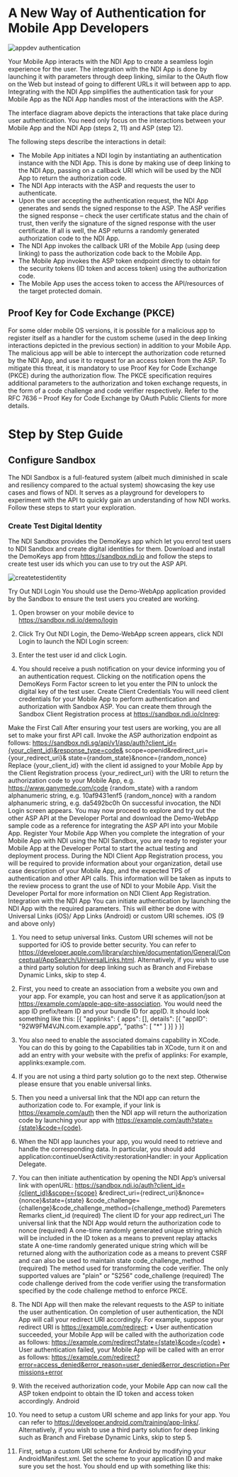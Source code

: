 # A New Way of Authentication for Mobile App Developers

![appdev authentication](/assets/lib/trusted-access/appwebdev/img/appdevauthentication.png)
 
Your Mobile App interacts with the NDI App to create a seamless login experience for the user.  The integration with the NDI App is done by launching it with parameters through deep linking, similar to the OAuth flow on the Web but instead of going to different URLs it will between app to app.  Integrating with the NDI App simplifies the authentication task for your Mobile App as the NDI App handles most of the interactions with the ASP.

The interface diagram above depicts the interactions that take place during user authentication.  You need only focus on the interactions between your Mobile App and the NDI App (steps 2, 11) and ASP (step 12).

The following steps describe the interactions in detail:
- The Mobile App initiates a NDI login by instantiating an authentication instance with the NDI App.  This is done by making use of deep linking to the NDI App, passing on a callback URI which will be used by the NDI App to return the authorization code.
- The NDI App interacts with the ASP and requests the user to authenticate.
- Upon the user accepting the authentication request, the NDI App generates and sends the signed response to the ASP.  The ASP verifies the signed response – check the user certificate status and the chain of trust, then verify the signature of the signed response with the user certificate.  If all is well, the ASP returns a randomly generated authorization code to the NDI App.
-	The NDI App invokes the callback URI of the Mobile App (using deep linking) to pass the authorization code back to the Mobile App.
-	The Mobile App invokes the ASP token endpoint directly to obtain for the security tokens (ID token and access token) using the authorization code.
-	The Mobile App uses the access token to access the API/resources of the target protected domain.

## Proof Key for Code Exchange (PKCE)
For some older mobile OS versions, it is possible for a malicious app to register itself as a handler for the custom scheme (used in the deep linking interactions depicted in the previous section) in addition to your Mobile App.  The malicious app will be able to intercept the authorization code returned by the NDI App, and use it to request for an access token from the ASP. 
To mitigate this threat, it is mandatory to use Proof Key for Code Exchange (PKCE) during the authorization flow.  The PKCE specification requires additional parameters to the authorization and token exchange requests, in the form of a code challenge and code verifier respectively.   Refer to the RFC 7636 – Proof Key for Code Exchange by OAuth Public Clients for more details.

# Step by Step Guide
## Configure Sandbox

The NDI Sandbox is a full-featured system (albeit much diminished in scale and resiliency compared to the actual system) showcasing the key use cases and flows of NDI.  It serves as a playground for developers to experiment with the API to quickly gain an understanding of how NDI works.  Follow these steps to start your exploration.  

### Create Test Digital Identity

The NDI Sandbox provides the DemoKeys app which let you enrol test users to NDI Sandbox and create digital identities for them.  Download and install the DemoKeys app from https://sandbox.ndi.io and follow the steps to create test user ids which you can use to try out the ASP API.
 
![createtestidentity](/assets/lib/trusted-access/appwebdev/img/createtestidentity.png)


Try Out NDI Login
You should use the Demo-WebApp application provided by the Sandbox to ensure the test users you created are working.
1.	Open browser on your mobile device to https://sandbox.ndi.io/demo/login
2.	Click Try Out NDI Login, the Demo-WebApp screen appears, click NDI Login to launch the NDI Login screen:
 
3.	Enter the test user id and click Login.
4.	You should receive a push notification on your device informing you of an authentication request. Clicking on the notification opens the DemoKeys Form Factor screen to let you enter the PIN to unlock the digital key of the test user.
Create Client Credentials
You will need client credentials for your Mobile App to perform authentication and authorization with Sandbox ASP.  You can create them through the Sandbox Client Registration process at https://sandbox.ndi.io/clnreg:
 
Make the First Call
After ensuring your test users are working, you are all set to make your first API call.  Invoke the ASP authorization endpoint as follows:
https://sandbox.ndi.sg/api/v1/asp/auth?client_id={your_client_id}&response_type=code&
scope=openid&redirect_uri={your_redirect_uri}&
state={random_state}&nonce={random_nonce}
Replace	{your_client_id} with the client id assigned to your Mobile App by the Client Registration process
{your_redirect_uri} with the URI to return the authorization code to your Mobile App, e.g. https://www.ganymede.com/code
{random_state} with a random alphanumeric string, e.g. 10af9431enf5
{random_nonce} with a random alphanumeric string, e.g. da5492bc0h
On successful invocation, the NDI Login screen appears.
You may now proceed to explore and try out the other ASP API at the Developer Portal and download the Demo-WebApp sample code as a reference for integrating the ASP API into your Mobile App. 
Register Your Mobile App
When you complete the integration of your Mobile App with NDI using the NDI Sandbox, you are ready to register your Mobile App at the Developer Portal to start the actual testing and deployment process.  During the NDI Client App Registration process, you will be required to provide information about your organization, detail use case description of your Mobile App, and the expected TPS of authentication and other API calls.  This information will be taken as inputs to the review process to grant the use of NDI to your Mobile App.
Visit the Developer Portal for more information on NDI Client App Registration. 
Integration with the NDI App
You can initiate authentication by launching the NDI App with the required parameters. This will either be done with Universal Links (iOS)/ App Links (Android) or custom URI schemes.
iOS (9 and above only)
1.	You need to setup universal links.  Custom URI schemes will not be supported for iOS to provide better security.  You can refer to https://developer.apple.com/library/archive/documentation/General/Conceptual/AppSearch/UniversalLinks.html.  Alternatively, if you wish to use a third party solution for deep linking such as Branch and Firebase Dynamic Links, skip to step 4.
2.	First, you need to create an association from a website you own and your app.
For example, you can host and serve it as application/json at 
https://example.com/apple-app-site-association. You would need the app ID prefix/team ID and your bundle ID for appID. It should look something like this:
[{
  "applinks": {
    apps": [],
details": [{
  "appID": "92W9FM4VJN.com.example.app",
      "paths": [ "*" ]
    }]
  }
}]
3.	You also need to enable the associated domains capability in XCode.  You can do this by going to the Capabilities tab in XCode, turn it on and add an entry with your website with the prefix of applinks:
For example, applinks:example.com.
4.	If you are not using a third party solution go to the next step. Otherwise please ensure that you enable universal links.
5.	Then you need a universal link that the NDI app can return the authorization code to. For example, if your link is https://example.com/auth then the NDI app will return the authorization code by launching your app with https://example.com/auth?state={state}&code={code}.
6.	When the NDI app launches your app, you would need to retrieve and handle the corresponding data. In particular, you should add application:continueUserActivity:restorationHandler: in your Application Delegate.
7.	You can then initiate authentication by opening the NDI App’s universal link with openURL:
https://sandbox.ndi.io/auth?client_id={client_id}&scope={scope}
&redirect_uri={redirect_uri}&nonce={nonce}&state={state}
&code_challenge={challenge}&code_challenge_method={challenge_method}
Paremeters	Remarks
client_id (required)	The client ID for your app
redirect_uri	The universal link that the NDI App would return the authorization code to
nonce (required)	A one-time randomly generated unique string which will be included in the ID token as a means to prevent replay attacks
state	A one-time randomly generated unique string which will be returned along with the authorization code as a means to prevent CSRF and can also be used to maintain state
code_challenge_method (required)	The method used for transforming the code verifier. The only supported values are "plain" or "S256"
code_challenge (required)	The code challenge derived from the code verifier using the transformation specified by the code challenge method to enforce PKCE.

8.	The NDI App will then make the relevant requests to the ASP to initiate the user authentication. On completion of user authentication, the NDI App will call your redirect URI accordingly.  For example, suppose your redirect URI is https://example.com/redirect:
•	User authentication succeeded, your Mobile App will be called with the authorization code as follows: https://example.com/redirect?state={state}&code={code}
•	User authentication failed, your Mobile App will be called with an error as follows: https://example.com/redirect?error=access_denied&error_reason=user_denied&error_description=Permissions+error
9.	With the received authorization code, your Mobile App can now call the ASP token endpoint to obtain the ID token and access token accordingly.
Android
1.	You need to setup a custom URI scheme and app links for your app. You can refer to https://developer.android.com/training/app-links/.  Alternatively, if you wish to use a third party solution for deep linking such as Branch and Firebase Dynamic Links, skip to step 5.
2.	First, setup a custom URI scheme for Android by modifying your AndroidManifest.xml. 
Set the scheme to your application ID and make sure you set the host.  You should end up with something like this:
<intent-filter android:label="@string/filter_view_auth ">
     <action android:name="android.intent.action.VIEW" />
     <category android:name="android.intent.category.DEFAULT" />
     <category android:name="android.intent.category.BROWSABLE" />
     <!-- Accepts URIs that begin with "com.example.app://ndi” ->
     <data android:scheme="com.example.app"
           android:host="ndi" />
</intent-filter>
3.	Setup app links in your AndroidManifest.xml.
Set the scheme to "https" and the host with a domain you own.  Make sure you can serve content on it.  You should end up with something like this:
<intent-filter android:label="@string/filter_view_auth" android:autoVerify="true">
     <action android:name="android.intent.action.VIEW" />
     <category android:name="android.intent.category.DEFAULT" />
     <category android:name="android.intent.category.BROWSABLE" />
     <!-- Accepts URIs that begin with "https://example.com” ->
     <data android:scheme="https"
           android:host="example.com" />
</intent-filter>
4.	You need to declare the host’s association with the app by creating a Digital Asset Links JSON file. 
For example, you may host it at 
https://example.com/.well-known/assetlinks.json.  You would need the application ID for package_name and the SHA256 fingerprints of your signing certificate for sha256_cert_fingerprints.  It should look something like this:
[{
  "relation": ["delegate_permission/common.handle_all_urls"],
  "target": {
    "namespace": "android_app",
    "package_name": "com.example.app",
    "sha256_cert_fingerprints": ["14:6D:E9:83:C5:73:06:50:D8:EE:B9:95:2F:34:FC:64:16:A0:83:42:E6:1D:BE:A8:8A:04:96:B2:3F:CF:44:E5"]
  }
}]
5.	If you are not using a third party solution go to the next step.  Otherwise please ensure that you create a custom URI scheme with your application ID and enable app links in your third party solution.
6.	You need a redirect URI for both your custom URI scheme and app links that the NDI App can return the authorization code to.  For example, if your redirect URI is {scheme}://{host}/auth then the NDI App will return the authorization code by launching your app using an Intent with the action ACTION_VIEW and data with {scheme}://{host}/auth?state={state}&code={code}.
7.	You can then initiate authentication by launching the NDI app (like how you load a web URL) using an Intent with action ACTION_VIEW with the following data:
•	Custom URI scheme:
ndi://ndi/auth?client_id={client_id}&scope={scope}
&redirect_uri={redirect_uri}&nonce={nonce}&state={state}&code_challenge={challenge}&code_challenge_method={challenge_method}
•	App Links:
https://sandbox.ndi.io/auth?client_id={client_id}&scope={scope}
&redirect_uri={redirect_uri}&nonce={nonce}&state={state}&code_challenge={challenge}&code_challenge_method={challenge_method}
You should launch using an app link if the user has an Android version of 6.0 and above otherwise you should fall back to the custom URI scheme.
Parameters	Description
client_id (required)	The client ID for your application
redirect_uri	The URI that the NDI app would return the authorization code depending if you are using a custom URI scheme or app link
nonce (required)	A randomly generated unique string which will be included in the ID token as a means to prevent replay attacks
state	A randomly generated unique string which will be returned along with the authorization code as a means to prevent CSRF and can also be used to maintain state
code_challenge_method (required)	The method used for transforming the code verifier. The only supported values are "plain" or "S256"
code_challenge (required)	The code challenge derived from the code verifier using the transformation specified by the code challenge method to enforce PKCE.
8.	The NDI App will then make the relevant requests to the ASP to initiate the user authentication. On completion of user authentication, the NDI App will call your redirect URI accordingly.  For example, suppose your redirect URI is https://example.com/redirect:
•	User authentication succeeded, your Mobile App will be called with the authorization code as follows: https://example.com/redirect?state={state}&code={code}
•	User authentication failed, your Mobile App will be called with an error as follows: https://example.com/redirect?error=access_denied&error_reason=user_denied&error_description=Permissions+error
9.	With the received authorization code, your Mobile App can now call the ASP token endpoint to obtain the ID token and access token accordingly.
ASP API Reference
Token Endpoint
The token endpoint consists of the following API:
•	Token Exchange API – this is an API where your Mobile App can use the authorization code obtained from the authorization endpoint to exchange for the security tokens, namely the ID token and access token.  The ID token is a JSON Web Token (JWT) containing information about the identity of the user authenticated.  The access token is a security token which your Mobile App use to access API/resources of a protected domain (e.g. Government or commercial entity such as the Public Housing Agency or a bank). The access token is issued by the Authorization server of the protected domain and may be in the form of a JWT or a randomly generated reference.  Each access token comes with an expiry date, once expired, your Mobile App will have to re-authenticate the user to obtain a new access token, or alternatively, if the refresh token is provided, your Mobile App may use the refresh token to obtain a new access token without the need to re-authenticate the user.
•	Refresh Token API – this is an API which supports the Refresh Token flow.  If your Mobile App is granted the refresh token privilege during Client App Registration, your Mobile App will be issued with a refresh token by the Token Exchange API, in addition to the ID token and access token.  Your Mobile App can use the refresh token subsequently to obtain a new access token for the user without the need for the user to perform user authentication again.  Refresh tokens have expiry too, but usually much long-lived than access tokens hence it is important to safe keep fresh tokens in a secure manner.  
Token Exchange API
The Token API is accessed via HTTPS/REST as follows:
Request
POST {basePath}/asp/token
Required
Parameter	In	Type	Description
code	Body	String	The authorization code obtained from the authorization endpoint
client_id	Body	String	The client id assigned to your Mobile App during Client App Registration
client_secret	Body	String	The client secret that you obtained for your Mobile App during Client App Registration.  This parameter may be used to hold a digital signature for certificate-based client authentication
redirect_uri	Body	String	The redirect URI of your Mobile App
grant_type	Body	String	Set to "authorization_code", as defined in OAuth 2.0 specifications
code_verifier	Body	String	The PKCE code verifier string generated by your Mobile App which will be used by the ASP to derive the code challenge, to compare with the code challenge value sent to the authorization endpoint. 


Response
Success, the ID token and access token are returned
HTTP/1.1 200 OK
Content-Type: application/json
{
    "access_token" : "95c06f5a-26d4-11e8-b467-0ed5f89f718b"
    "id_token" : "eyJ0eXAiOiJKV1QiLCJhbGciOiJFUzI1NiIsImtpZCI6ImdhbnltZWRlIn0.eyJjbGllbnRfaWQiOiJjb2 1lb25zcHVycyIsImV4cCI6MTIzMjEzNDEyNCwiaWF0IjoyNDEyNDEyMTM3NX0.W_4ViMyL4VhbQRvfLYb2uXSaTmrDWmtd8SGH971ORR6shpWZRoMprzGPcR8VVkwKVYvl0H_8NWSaMudnsGxwFg"
    "expires_in" : 600
    "token_type" : "Bearer"
    “refresh_token” : “24cd99ba-35da-28e4-b76e-4ef5e80f700f”
}
Parameter	In	Type	Description
access_token	Body	String	The access token which can be used to access API and resources of your target protected domain.  The access token may be in the form of a JWT or reference string, depending on the Authorization Server of the protected domain.
id_token	Body	String	The ID token issued by ASP, in the form of a JWT containing identity info about the user authenticated with NDI-approved form factor.  Your Mobile App will have to decode the JWT to inspect the claims in the ID token.
expires_in	Body	String	The lifetime (in seconds) of the access token.  For example, the value "600" denotes the access token will expire in 10 mins from the time the response was generated. 
token_type	Body	String	The type of access token returned, which is always "Bearer".
refresh_token	Body	String	The refresh token (if any, depending on the profile defined for the client app during Client App Registration) which the client app can use to refresh the access token.

Client Error, invalid request (e.g. missing parameters)
HTTP/1.1 400 Bad Request
Content-Type: application/json
{
  "err_msg" : {error_message}
}

Client Error, invalid endpoint URL
HTTP/1.1 404 Not Found


Server Error, server-side errors encountered
HTTP/1.1 500 Internal Server Error
Content-Type: application/json
{
  "err_msg" : {error_message}
}

Refresh Token API
The Refresh Token API let a client app obtain a new access token without going through user authentication.  The client app must supply the refresh token it obtained from the Token Exchange API to the Refresh Token request as follows:
Request
POST {basePath}/asp/token
Required
Parameter	In	Type	Description
client_id	Body	String	The client id assigned to your client app during Client App Registration
client_secret	Body	String	The client secret that you obtained for your client app during Client App Registration
grant_type	Body	String	Set to “refresh_token”, as defined in OAuth 2.0 specifications
refresh_token	Body	String	The refresh token obtained from the token endpoint (Token Exchange API)
Optional
Parameter	In	Type	Description
scope	Body	String	Space delimited and case-sensitive list of strings of OAuth 2.0 scope values, indicating the scope of access requested. Each scope value references a scope profile defined for your client app during Client App Registration.  If not provided, default to "openid"

Response
Success, the ID token and access token are returned
HTTP/1.1 200 OK
Content-Type: application/json
{
    "access_token" : "95c06f5a-26d4-11e8-b467-0ed5f89f718b"
    "token_type" : "Bearer"
    "expires_in" : 600
    “refresh_token” : “77a906e51-94d4-26e8-cd6f-aed2fb9fa38e”
}
Parameter	In	Type	Description
access_token	Body	String	The access token which can be used to access API and resources of your target protected domain.  The access token may be in the form of a JWT or reference string, depending on the Authorization Server of the protected domain.
expires_in	Body	String	The lifetime (in seconds) of the access token.  For example, the value "600" denotes the access token will expire in 10 mins from the time the response was generated. 
token_type	Body	String	The type of access token returned, which is always "Bearer".
refresh_token	Body	String	The new refresh token (if any) which the client app can use to refresh the access token.

Client Error, invalid request (e.g. missing parameters)
HTTP/1.1 400 Bad Request
Content-Type: application/json
{
  "err_msg" : {error_message}
}

Client Error, invalid endpoint URL
HTTP/1.1 404 Not Found


Server Error, server-side errors encountered
HTTP/1.1 500 Internal Server Error
Content-Type: application/json
{
  "err_msg" : {error_message}
}


Discovery Document
The OpenID Connect specifications involve the use of multiple endpoints for user authentication, and the requests for resources such as the security tokens and the public keys to verify these tokens.  To simplify the implementation and discovery of these endpoints and resources, OpenID Connect provides for the use of a Discovery document – in JSON format, and downloadable from a well-known location – which describes the OpenID Connect Provider’s configuration and supported features. 
You will be able to download the ASP Discovery document from the following location: 
GET {basePath}/.well-known/openid-configuration
Your Mobile App should download the ASP Discovery document periodically (it is safe to download the document on a daily basis) to keep up to date of the ASP’s configuration, as the ASP endpoints may change from time to time (e.g. from api/v1 to api/v2), and the signing keys are also refreshed regularly.
The following shows a sample of the ASP discovery document:
{
  “issuer” : “https://centaur1.asp.ndi.io”,
  “authorization_endpoint” : “https://wog.ndi.io/v1/asp/auth”,
  “token_endpoint” : “https://wog.ndi.io/v1/asp/token”,
  “jwks_uri” : “https://wog.ndi.io/v1/certs”,
  “response_types_supported” : [
    “code”
  ],
  “subject_types_supported” : [
    “public”
  ],
  “id_token_signing_algo_values_supported” : [
    “ES256”,
    “RS256”
  ],
  “scope_supported” : [
    “openid”
  ],
  “token_endpoint_auth_methods_supported” : [
    “client_secret_post”
  ],
  “claim_supported” : [
    “aud”,
    “exp”,
    “iat”,
 “iss”,
    “sub”
  ],
  “code_challenge_methods_supported” : [
    “plain”
    “S256”
  ]
}

Security Tokens
ID Token
The ID token is issued in the form of a JWT, the following table shows the format of the ID token and the checks to perform by your Mobile App to ensure it is a valid ID token issued by the ASP.
Parameter	Description	Checks to Perform at the Mobile App
JOSE Header
typ	“JWT”	
alg	Indicates the signature algorithm used to sign this ID token.	The signature algorithm must be one of the supported asymmetric cryptography – e.g. “ES256”, “RS256”.
Must not be “NONE”.
kid	The key id indicating which ASP key was used to sign this ID token.  The ASP uses a set of signing keys whose corresponding public keys are made available in the form of the JWK (JSON Web Key) set.  The kid parameter is used to identify the right public key in the JWK set to verify the signature.	The Mobile App must use the public key indicated by the kid parameter to verify the signature of this ID token to ensure it is a valid ID token issued by the ASP.
The Mobile App is to regularly download the ASP JWK set from the ASP endpoint indicated in the discovery document, as the ASP will periodically refresh its signing keys.  It would be considered safe to download the JWK set on a daily basis.
JWT Payload
iss	The ASP id of the ASP that issued this ID token	Ensure the ASP id points to an ASP that is recognised by your Mobile App.
aud	The client id of your Mobile App	Ensure this matches the client id of your Mobile App.
sub	The uuid of the user who was authenticated	Ensure this matches the value in your user record of the user.
iat	The time this ID token was issued, in Unix time (seconds)	Ensure the ID token issue timestamp is within the tolerance of your Mobile App, i.e. it should not be issued too long ago.
exp	The time this ID token expires, in Unix time (seconds)	Ensure the ID token has not expired.
nonce	The value of the nonce provided by your Mobile App in the request to the ASP authorization endpoint	Your Mobile App is to check that this value matches the copy in its cache, to protect against replay attacks.
JWT Signature
signature	This is the digital signature over the JOSE Header and JWS Payload, using the algorithm specified in the alg Header parameter	Signature created with the ASP’s signing key.  Must be valid.  Verify the signature using the public key indicated by the JOSE Header kid parameter.  See Checks to Perform remarks of the Header kid parameter for more details.
Access Token
The ASP does not generate access tokens, it obtains them from the Authorization Service of the protected domain.  Format of the access token varies from protected domain to protected domain.  There are 2 main approaches of implementing access tokens: 
Self-contained access token – A self-contained access token encapsulates all the authorization assertions and other assertions (e.g. issuer id, token validity period, scope) into the token payload, with the payload signed by the Authorization Service to prevent it from tampering. The payload can also be encrypted to ensure confidentiality.  The JSON Web Token (JWT) structure is widely used to implement the self-contained access token.  The advantage of the self-contained access token is that the API Gateway or the target API can verify the integrity and the authorization assertions by simply examining the access token, without the need to check back with the Authorization Server.  
Reference-based access token -  A reference-based access token is essentially a randomly generated unique reference to an internal table containing the authorization and other assertions maintained by the Authorization Server.  The advantage of reference-based access token is that there is no need for secret keys or key-pairs to sign/encrypt access tokens, however the API Gateway or the target API will have to check back with the Authorization Server to verify the access tokens.
Refresh Token
The ASP does not generate refresh tokens, it receives them from the Authorization Service of the protected domain together with the access tokens.  Format of the refresh token varies from protected domain to protected domain, usually in the form of a randomly generated string which is a reference to some internal record of systems maintained by the Authorization Server. 
Safe Keeping of Security Tokens
The ID token, access token and refresh token are highly confidential data, which if stolen by malicious parties will allow them to gain unauthorized access to API and resources in protected domains.  It is the responsibility of your Mobile App to store these tokens securely and safely dispose them after use.  As a security requirement, you will have to provide a detail description of how to securely store the tokens in your Mobile App.  Some protected domains may only allow their access tokens to be stored on a server in a controlled environment and only allow calls to their API from a whitelisted location.
Exception Handling
General Error Handling
Your Mobile App is to handle error responses from the NDI App and the ASP properly to provide a smooth and pleasant user experience.  For example, error messages returned by the ASP usually contains technical details which may confuse and alarm the user unnecessarily.  Your Mobile App should not simply display these error messages verbatim as and when errors occur, instead your Mobile App should interpret these errors and take appropriate remedial action where possible, and display user-friendly messages when user attention is required.
The following are a non-exhaustive list of errors and the proper way of exception handling to implement.
Authentication Error
Your Mobile App should check for error when the NDI App calls your callback method.  If there is an error, your Mobile App should allow the user to re-attempt login for up to 3 – 5 times.
Client Error (HTTP 4xx)
Client errors are mostly caused by problems at the client side (i.e. your Mobile App), such as badly formed requests, missing mandatory fields, invalid URL, etc.  There is no point retrying when your Mobile App encountered Client Errors, ensure your Mobile App handles user entry properly to eliminate bad request and missing fields issues.
Server Error (HTTP 500)
Server errors are mostly caused by problems at the server side (i.e. the ASP), which might be temporal in nature.  Your Mobile App should retry the request a couple of times and should display a “Service Unavailable” message if the same error persisted.
Timeout Error
Timeout errors may be caused by network congestion or system encountering high load, which may be temporal in nature.  Your Mobile App should retry the request a couple of times but use the exponential backoff approach to avoid further contributing to the congestion.   Display the “Service Unavailable” message if the timeout error persisted.
No Response
Your Mobile App may receive no response when there is a network or system outage.  Your Mobile App should implement timeout to prevent your users from waiting indefinitely.  Display the “Service Unavailable” message if the no response situation persisted 
Error Codes
